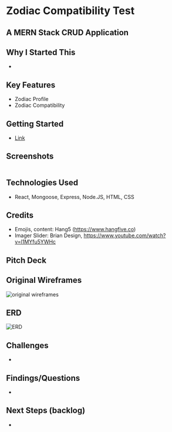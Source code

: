 # Zodiac Compatibility Test

## A MERN Stack CRUD Application

## Why I Started This
- 

## Key Features
- Zodiac Profile 
- Zodiac Compatibility


## Getting Started
- <a href="">Link</a>


## Screenshots
<img src=""  alt="">

## Technologies Used 
- React, Mongoose, Express, Node.JS, HTML, CSS

## Credits
- Emojis, content: Hang5 (https://www.hangfive.co)
- Imager Slider: Brian Design, https://www.youtube.com/watch?v=l1MYfu5YWHc 

## Pitch Deck

## Original Wireframes
<img src="" alt="original wireframes">

## ERD
<img src="" alt="ERD">

## Challenges
- 

## Findings/Questions
- 

## Next Steps (backlog)
- 






